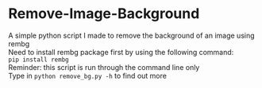 # Remove-Image-Background
A simple python script I made to remove the background of an image using rembg<br>
Need to install rembg package first by using the following command:<br>
`pip install rembg`<br>
Reminder: this script is run through the command line only<br>
Type in `python remove_bg.py -h` to find out more
